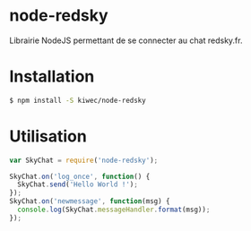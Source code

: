 # node-redsky

Librairie NodeJS permettant de se connecter au chat redsky.fr.

# Installation

```sh
$ npm install -S kiwec/node-redsky
```

# Utilisation

```js
var SkyChat = require('node-redsky');

SkyChat.on('log_once', function() {
  SkyChat.send('Hello World !');
});
SkyChat.on('newmessage', function(msg) {
  console.log(SkyChat.messageHandler.format(msg));
});
```
